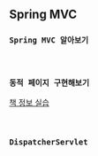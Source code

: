 ## Spring MVC
### `Spring MVC 알아보기`

<br>

### `동적 페이지 구현해보기`
[책 정보 실습](https://github.com/zeonzyeon/spring-boot-project)

<br>

### `DispatcherServlet`